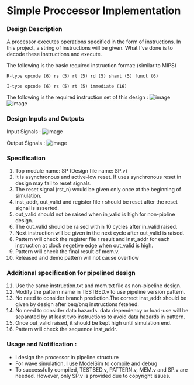 # Simple Proccessor Implementation
### Design Description
A processor executes operations specified in the form of instructions. In this project, a string of instructions will be given. What I've done is to decode these instructions and execute.

The following is the basic required instruction format: 
(similar to MIPS)

`R-type opcode (6) rs (5) rt (5) rd (5) shamt (5) funct (6)`

`I-type opcode (6) rs (5) rt (5) immediate (16)`

The following is the required instruction set of this design : 
![image](https://user-images.githubusercontent.com/71891722/212061838-155d86a0-01da-4e76-8a42-72477eff2079.png)
![image](https://user-images.githubusercontent.com/71891722/212061898-92af208e-5424-41fb-838b-abf68b4bf5bc.png)


### Design Inputs and Outputs
Input Signals : 
![image](https://user-images.githubusercontent.com/71891722/212061401-e40b9505-b70d-4528-b2d7-5f69318de93c.png)

Output Signals : 
![image](https://user-images.githubusercontent.com/71891722/212061537-6ec64391-16ff-4e24-8452-111c2c814cb0.png)

### Specification
1. Top module name: SP (Design file name: SP.v)
2. It is asynchronous and active-low reset. If uses synchronous reset in design may fail to reset signals.
3. The reset signal (rst_n) would be given only once at the beginning of simulation.
4. inst_addr, out_valid and register file r should be reset after the reset signal is asserted.
5. out_valid should not be raised when in_valid is high for non-pipline design. 
6. The out_valid should be raised within 10 cycles after in_valid raised.
7. Next instruction will be given in the next cycle after out_valid is raised.
8. Pattern will check the register file r result and inst_addr for each instruction at clock negetive edge when out_valid is high.
9. Pattern will check the final result of mem.v.
10. Released and demo pattern will not cause overflow

### Additional specification for pipelined design
11. Use the same instruction.txt and mem.txt file as non-pipeline design.
12. Modify the pattern name in TESTBED.v to use pipeline version pattern.
13. No need to consider branch prediction.The correct inst_addr should be given by design after beq/bnq instructions fetehed.
14. No need to consider data hazards. data dependency or load-use will be separated by at least two instructions to avoid data hazards in pattern.
15. Once out_valid raised, it should be kept high until simulation end.
16. Pattern will check the sequence inst_addr.

### Usage and Notification :
* I design the processor in pipeline structure
* For wave simulation, I use ModelSim to compile and debug
* To successfully compiled, TESTBED.v, PATTERN.v, MEM.v and SP.v are needed. However, only SP.v is provided due to copyright issues.
